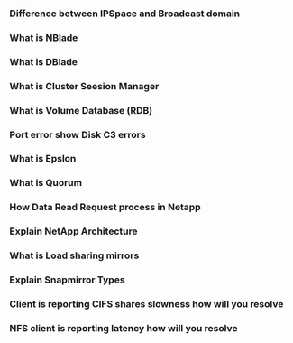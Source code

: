 ### Difference between IPSpace and Broadcast domain
### What is NBlade
### What is DBlade
### What is Cluster Seesion Manager
### What is Volume Database (RDB)
### Port error show Disk C3 errors
### What is Epslon
### What is Quorum
### How Data Read Request process in Netapp
### Explain NetApp Architecture
### What is Load sharing mirrors
### Explain Snapmirror Types
### Client is reporting CIFS shares slowness how will you resolve
### NFS client is reporting latency how will you resolve

